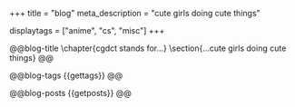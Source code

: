 +++
title = "blog"
meta_description = "cute girls doing cute things"

displaytags = ["anime", "cs", "misc"]
+++

@@blog-title
\chapter{cgdct stands for...}
\section{...cute girls doing cute things}
@@

@@blog-tags
{{gettags}}
@@

@@blog-posts
{{getposts}}
@@

